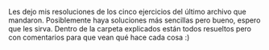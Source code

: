Les dejo mis resoluciones de los cinco ejercicios del último archivo que mandaron.
Posiblemente haya soluciones más sencillas pero bueno, espero que les sirva.
Dentro de la carpeta explicados están todos resueltos pero con comentarios para que vean qué hace cada cosa :)